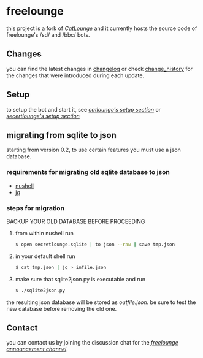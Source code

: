 # freelounge
this project is a fork of [*CatLounge*](https://github.com/CatLounge/CatLounge) and it currently hosts the source code of freelounge's /sd/ and /bbc/ bots.

## Changes
you can find the latest changes in [changelog](changelog.txt) or check [change_history](change_history.txt) for the changes that were introduced during each update.

## Setup
to setup the bot and start it, see [*catlounge's setup section*](https://github.com/CatLounge/CatLounge#setup) or [*secertlounge's setup section*](https://github.com/secretlounge/secretlounge-ng/#setup)

## migrating from sqlite to json
starting from version 0.2, to use certain features you must use a json database.

### requirements for migrating old sqlite database to json

- [nushell](https://www.nushell.sh/)
- [jq](https://archlinux.org/packages/extra/x86_64/jq/)

### steps for migration
BACKUP YOUR OLD DATABASE BEFORE PROCEEDING

1. from within nushell run
    ```bash
    $ open secretlounge.sqlite | to json --raw | save tmp.json
    ```
2. in your default shell run
    ```bash
    $ cat tmp.json | jq > infile.json
    ```
3. make sure that sqlite2json.py is executable and run
    ```bash
    $ ./sqlite2json.py
    ```

the resulting json database will be stored as *outfile.json*. be sure to test the new database before removing the old one.

## Contact
you can contact us by joining the discussion chat for the [*freelounge announcement channel*](https://t.me/freeloungebots).
